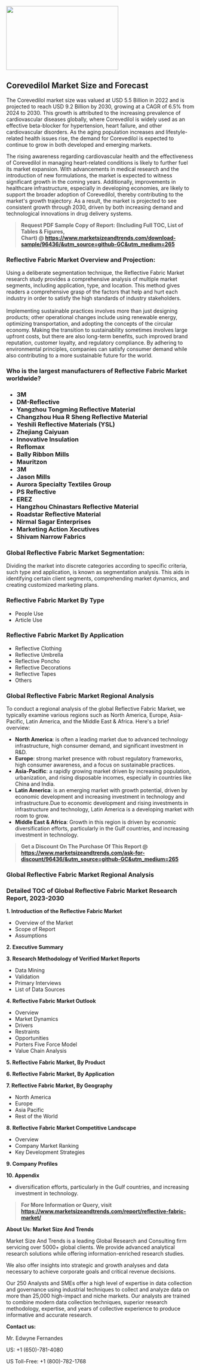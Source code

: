 <p><img class="alignnone size-medium wp-image-20088" src="https://ffe5etoiles.com/wp-content/uploads/2024/12/MST1-300x171.png" alt="" width="300" height="171" /></p><h2>Corevedilol Market Size and Forecast</h2><p>The Corevedilol market size was valued at USD 5.5 Billion in 2022 and is projected to reach USD 9.2 Billion by 2030, growing at a CAGR of 6.5% from 2024 to 2030. This growth is attributed to the increasing prevalence of cardiovascular diseases globally, where Corevedilol is widely used as an effective beta-blocker for hypertension, heart failure, and other cardiovascular disorders. As the aging population increases and lifestyle-related health issues rise, the demand for Corevedilol is expected to continue to grow in both developed and emerging markets.</p><p>The rising awareness regarding cardiovascular health and the effectiveness of Corevedilol in managing heart-related conditions is likely to further fuel its market expansion. With advancements in medical research and the introduction of new formulations, the market is expected to witness significant growth in the coming years. Additionally, improvements in healthcare infrastructure, especially in developing economies, are likely to support the broader adoption of Corevedilol, thereby contributing to the market's growth trajectory. As a result, the market is projected to see consistent growth through 2030, driven by both increasing demand and technological innovations in drug delivery systems.</p></p><blockquote id="" class=""><strong>Request PDF Sample Copy of Report: (Including Full TOC, List of Tables &amp; Figures, Chart)&nbsp;@&nbsp;<strong><a href="https://www.marketsizeandtrends.com/download-sample/96436/&utm_source=github-GC&utm_medium=265" target="_blank">https://www.marketsizeandtrends.com/download-sample/96436/&utm_source=github-GC&utm_medium=265</a></strong></strong></blockquote><h3 id="" class="">Reflective Fabric Market&nbsp;Overview and Projection:</h3><p id="" class="">Using a deliberate segmentation technique, the Reflective Fabric Market research study provides a comprehensive analysis of multiple market segments, including application, type, and location. This method gives readers a comprehensive grasp of the factors that help and hurt each industry in order to satisfy the high standards of industry stakeholders. <br /> <br />Implementing sustainable practices involves more than just designing products; other operational changes include using renewable energy, optimizing transportation, and adopting the concepts of the circular economy. Making the transition to sustainability sometimes involves large upfront costs, but there are also long-term benefits, such improved brand reputation, customer loyalty, and regulatory compliance. By adhering to environmental principles, companies can satisfy consumer demand while also contributing to a more sustainable future for the world.</p><h3 id="" class="">Who is the largest manufacturers of&nbsp;Reflective Fabric Market worldwide?</h3><h3 class=""><p><ul><li>3M </li><li> DM-Reflective </li><li> Yangzhou Tongming Reflective Material </li><li> Changzhou Hua R Sheng Reflective Material </li><li> Yeshili Reflective Materials (YSL) </li><li> Zhejiang Caiyuan </li><li> Innovative Insulation </li><li> Reflomax </li><li> Bally Ribbon Mills </li><li> Mauritzon </li><li> 3M </li><li> Jason Mills </li><li> Aurora Specialty Textiles Group </li><li> PS Reflective </li><li> EREZ </li><li> Hangzhou Chinastars Reflective Material </li><li> Roadstar Reflective Material </li><li> Nirmal Sagar Enterprises </li><li> Marketing Action Xecutives </li><li> Shivam Narrow Fabrics</li></ul></p></h3><h3 id="" class="">Global&nbsp;Reflective Fabric Market Segmentation:</h3><p id="" class="">Dividing the market into discrete categories according to specific criteria, such type and application, is known as segmentation analysis. This aids in identifying certain client segments, comprehending market dynamics, and creating customized marketing plans.</p><h3 id="" class="">Reflective Fabric Market&nbsp;By Type</h3><p><p><ul><li>People Use </li><li> Article Use</p></li></ul></p></p><h3 id="" class="">Reflective Fabric Market&nbsp;By Application</h3><p class=""><p><ul><li>Reflective Clothing </li><li> Reflective Umbrella </li><li> Reflective Poncho </li><li> Reflective Decorations </li><li> Reflective Tapes </li><li> Others</li></ul></p></p><h3 id="" class="">Global Reflective Fabric Market Regional Analysis</h3><p id="" class="">To conduct a regional analysis of the global Reflective Fabric Market, we typically examine various regions such as North America, Europe, Asia-Pacific, Latin America, and the Middle East &amp; Africa. Here's a brief overview:</p><ul><li><strong>North America</strong>: is often a leading market due to advanced technology infrastructure, high consumer demand, and significant investment in R&amp;D.</li><li><strong>Europe</strong>: strong market presence with robust regulatory frameworks, high consumer awareness, and a focus on sustainable practices.</li><li><strong>Asia-Pacific</strong>: a rapidly growing market driven by increasing population, urbanization, and rising disposable incomes, especially in countries like China and India.</li><li><strong>Latin America</strong>: is an emerging market with growth potential, driven by economic development and increasing investment in technology and infrastructure.Due to economic development and rising investments in infrastructure and technology, Latin America is a developing market with room to grow.</li><li><strong>Middle East &amp; Africa</strong>: Growth in this region is driven by economic diversification efforts, particularly in the Gulf countries, and increasing investment in technology.</li></ul><blockquote id="" class=""><strong>Get a Discount On The Purchase Of This Report @ <strong><a href="https://www.marketsizeandtrends.com/ask-for-discount/96436/&utm_source=github-GC&utm_medium=265" target="_blank">https://www.marketsizeandtrends.com/ask-for-discount/96436/&utm_source=github-GC&utm_medium=265</a></strong></strong></blockquote><h3 id="" class="">Global Reflective Fabric Market Regional Analysis</h3><h3 id="" class="">Detailed TOC of Global Reflective Fabric Market Research Report, 2023-2030</h3><p id="" class=""><strong>1. Introduction of the Reflective Fabric Market</strong></p><ul><li>Overview of the Market</li><li>Scope of Report</li><li>Assumptions</li></ul><p id="" class=""><strong>2. Executive Summary</strong></p><p id="" class=""><strong>3. Research Methodology of Verified Market Reports</strong></p><ul><li>Data Mining</li><li>Validation</li><li>Primary Interviews</li><li>List of Data Sources</li></ul><p id="" class=""><strong>4. Reflective Fabric Market Outlook</strong></p><ul><li>Overview</li><li>Market Dynamics</li><li>Drivers</li><li>Restraints</li><li>Opportunities</li><li>Porters Five Force Model</li><li>Value Chain Analysis</li></ul><p id="" class=""><strong>5. Reflective Fabric Market, By Product</strong></p><p id="" class=""><strong>6. Reflective Fabric Market, By Application</strong></p><p id="" class=""><strong>7. Reflective Fabric Market, By Geography</strong></p><ul><li>North America</li><li>Europe</li><li>Asia Pacific</li><li>Rest of the World</li></ul><p id="" class=""><strong>8. Reflective Fabric Market Competitive Landscape</strong></p><ul><li>Overview</li><li>Company Market Ranking</li><li>Key Development Strategies</li></ul><p id="" class=""><strong>9. Company Profiles</strong></p><p id="" class=""><strong>10. Appendix</strong></p><ul><li>diversification efforts, particularly in the Gulf countries, and increasing investment in technology.</li></ul><blockquote id="" class=""><strong>For More Information or Query, visit <strong><strong><a href="https://www.marketsizeandtrends.com/report/reflective-fabric-market/" target="_blank">https://www.marketsizeandtrends.com/report/reflective-fabric-market/</a></strong></strong></strong></blockquote><p id="" class=""><strong>About Us: Market Size And Trends</strong></p><p id="" class="">Market Size And Trends is a leading Global Research and Consulting firm servicing over 5000+ global clients. We provide advanced analytical research solutions while offering information-enriched research studies.</p><p id="" class="">We also offer insights into strategic and growth analyses and data necessary to achieve corporate goals and critical revenue decisions.</p><p id="" class="">Our 250 Analysts and SMEs offer a high level of expertise in data collection and governance using industrial techniques to collect and analyze data on more than 25,000 high-impact and niche markets. Our analysts are trained to combine modern data collection techniques, superior research methodology, expertise, and years of collective experience to produce informative and accurate research.</p><p id="" class=""><strong>Contact us:</strong></p><p id="" class="">Mr. Edwyne Fernandes</p><p id="" class="">US: +1 (650)-781-4080</p><p id="" class="">US Toll-Free: +1 (800)-782-1768</p>
